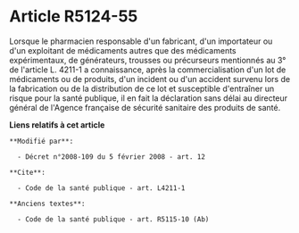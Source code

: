 # Article R5124-55

Lorsque le pharmacien responsable d'un fabricant, d'un importateur ou d'un exploitant de médicaments autres que des
médicaments expérimentaux, de générateurs, trousses ou précurseurs mentionnés au 3° de l'article L. 4211-1 a connaissance,
après la commercialisation d'un lot de médicaments ou de produits, d'un incident ou d'un accident survenu lors de la
fabrication ou de la distribution de ce lot et susceptible d'entraîner un risque pour la santé publique, il en fait la
déclaration sans délai au directeur général de l'Agence française de sécurité sanitaire des produits de santé.

**Liens relatifs à cet article**

	**Modifié par**:

	  - Décret n°2008-109 du 5 février 2008 - art. 12

	**Cite**:

	  - Code de la santé publique - art. L4211-1

	**Anciens textes**:

	  - Code de la santé publique - art. R5115-10 (Ab)
